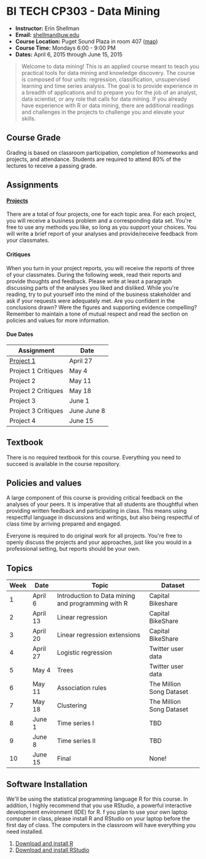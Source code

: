 BI TECH CP303 - Data Mining
===========================

* **Instructor:** Erin Shellman
* **Email:** <shellman@uw.edu>  
* **Course Location:** Puget Sound Plaza in room 407 ([map](http://www.pce.uw.edu/maps.aspx?id=88&terms))
* **Course Time:** Mondays 6:00 - 9:00 PM
* **Dates:** April 6, 2015 through June 15, 2015

> Welcome to data mining! This is an applied course meant to teach you practical tools for data mining and knowledge discovery. The course is composed of four units: regression, classification, unsupervised learning and time series analysis. The goal is to provide experience in a breadth of applications and to prepare you for the job of an analyst, data scientist, or any role that calls for data mining. If you already have experience with R or data mining, there are additional readings and challenges in the projects to challenge you and elevate your skills.

## Course Grade

Grading is based on classroom participation, completion of homeworks and projects, and attendance. Students are required to attend 80% of the lectures to receive a passing grade.

## Assignments

#### [Projects](https://github.com/erinshellman/BI-TECH-CP303/tree/master/projects)

There are a total of four projects, one for each topic area. For each project, you will receive a business problem and a corresponding data set. You're free to use any methods you like, so long as you support your choices. You will write a brief report of your analyses and provide/receive feedback from your classmates.

#### Critiques

When you turn in your project reports, you will receive the reports of three of your classmates. During the following week, read their reports and provide thoughts and feedback. Please write at least a paragraph discussing parts of the analyses you liked and disliked.  While you're reading, try to put yourself into the mind of the business stakeholder and ask if your requests were adequately met. Are you confident in the conclusions drawn? Were the figures and supporting evidence compelling? Remember to maintain a tone of mutual respect and read the section on policies and values for more information. 

#### Due Dates

| Assignment |   Date   |
|-----------|----------|
| [Project 1](https://github.com/erinshellman/BI-TECH-CP303/blob/master/projects/project%201/problem_statement_project_1.md) | April 27 | 
| Project 1 Critiques | May 4 | 
| Project 2 | May 11   | 
| Project 2 Critiques | May 18 | 
| Project 3 | June 1   | 
| Project 3 Critiques | June June 8 | 
| Project 4 | June 15  |

## Textbook

There is no required textbook for this course. Everything you need to succeed is available in the course repository.

## Policies and values

A large component of this course is providing critical feedback on the analyses of your peers. It is imperative that all students are thoughtful when providing written feedback and participating in class. This means using respectful language in discussions and writings, but also being respectful of class time by arriving prepared and engaged.

Everyone is required to do original work for all projects. You're free to openly discuss the projects and your approaches, just like you would in a professional setting, but reports should be your own.

## Topics 

Week | Date | Topic | Dataset
-------------- | ------------ | ------------- | -------------
1 | April 6 | Introduction to Data mining and programming with R | Capital Bikeshare
2 | April 13 | Linear regression | Capital BikeShare 
3 | April 20 | Linear regression extensions | Capital BikeShare 
4 | April 27 | Logistic regression | Twitter user data 
5 | May 4 | Trees | Twitter user data 
6 | May 11 | Association rules | The Million Song Dataset
7 | May 18 | Clustering | The Million Song Dataset 
8 | June 1 | Time series I | TBD 
9 | June 8 | Time series II | TBD
10 | June 15 | Final | None! 

## Software Installation

We'll be using the statistical programming language R for this course. In addition, I highly recommend that you use RStudio, a powerful interactive development environment (IDE) for R. f you plan to use your own laptop computer in class, please install R and RStudio on your laptop before the first day of class. The computers in the classroom will have everything you need installed.

1. [Download and install R](http://cran.cnr.berkeley.edu/)
2. [Download and install RStudio](http://www.rstudio.com/products/rstudio/download/)
